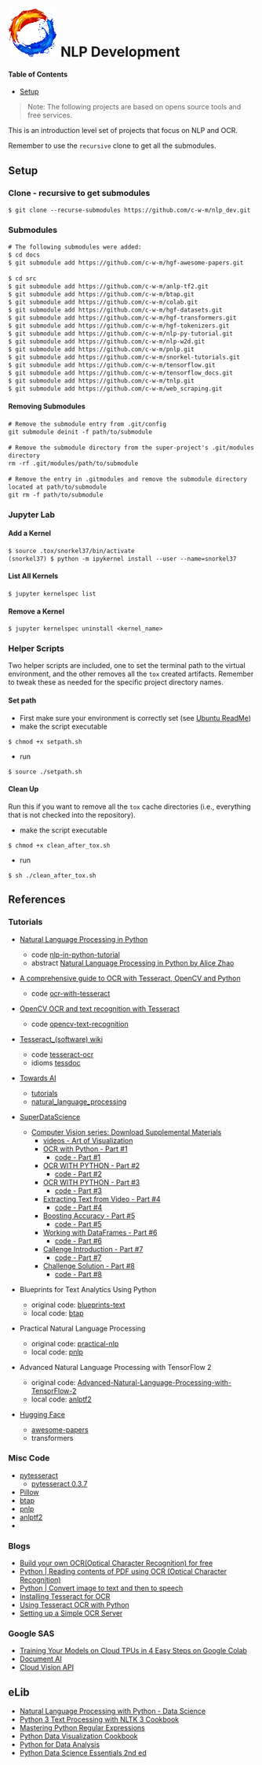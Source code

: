 # ![mdf-logo](doc/img/mdf-logo100x100.gif) NLP Development

#### Table of Contents
* [Setup](#markdown-header-setup)

> Note: The following projects are based on opens source tools and free 
> services.

This is an introduction level set of projects that focus on NLP and OCR.

Remember to use the `recursive` clone to get all the submodules.

## Setup

### Clone - recursive to get submodules
```shell
$ git clone --recurse-submodules https://github.com/c-w-m/nlp_dev.git
```

### Submodules
```shell
# The following submodules were added:
$ cd docs
$ git submodule add https://github.com/c-w-m/hgf-awesome-papers.git

$ cd src
$ git submodule add https://github.com/c-w-m/anlp-tf2.git
$ git submodule add https://github.com/c-w-m/btap.git
$ git submodule add https://github.com/c-w-m/colab.git
$ git submodule add https://github.com/c-w-m/hgf-datasets.git
$ git submodule add https://github.com/c-w-m/hgf-transformers.git
$ git submodule add https://github.com/c-w-m/hgf-tokenizers.git
$ git submodule add https://github.com/c-w-m/nlp-py-tutorial.git
$ git submodule add https://github.com/c-w-m/nlp-w2d.git
$ git submodule add https://github.com/c-w-m/pnlp.git
$ git submodule add https://github.com/c-w-m/snorkel-tutorials.git
$ git submodule add https://github.com/c-w-m/tensorflow.git
$ git submodule add https://github.com/c-w-m/tensorflow_docs.git
$ git submodule add https://github.com/c-w-m/tnlp.git
$ git submodule add https://github.com/c-w-m/web_scraping.git

```
#### Removing Submodules
```shell
# Remove the submodule entry from .git/config
git submodule deinit -f path/to/submodule

# Remove the submodule directory from the super-project's .git/modules 
directory
rm -rf .git/modules/path/to/submodule

# Remove the entry in .gitmodules and remove the submodule directory located at path/to/submodule
git rm -f path/to/submodule
```

### Jupyter Lab
#### Add a Kernel
```shell
$ source .tox/snorkel37/bin/activate
(snorkel37) $ python -m ipykernel install --user --name=snorkel37
```

#### List All Kernels
```shell
$ jupyter kernelspec list
```
#### Remove a Kernel
```shell
$ jupyter kernelspec uninstall <kernel_name>
```

### Helper Scripts
Two helper scripts are included, one to set the terminal path to the virtual
environment, and the other removes all the `tox` created artifacts.  Remember to
tweak these as needed for the specific project directory names.
#### Set path
* First make sure your environment is correctly set (see [Ubuntu ReadMe](doc/Ubuntu/ReadMe.md))
* make the script executable
```shell
$ chmod +x setpath.sh
```
* run
```shell
$ source ./setpath.sh
```
#### Clean Up
Run this if you want to remove all the `tox` cache directories (i.e., everything
that is not checked into the repository).
* make the script executable
```shell
$ chmod +x clean_after_tox.sh
```
* run
```shell
$ sh ./clean_after_tox.sh
```

## References

### Tutorials
* [Natural Language Processing in Python](https://www.youtube.com/watch?v=xvqsFTUsOmc)
    - code [nlp-in-python-tutorial](https://github.com/adashofdata/nlp-in-python-tutorial)
    - abstract [Natural Language Processing in Python by Alice Zhao](https://www.pyohio.org/2018/schedule/presentation/38/)

* [A comprehensive guide to OCR with Tesseract, OpenCV and Python](https://nanonets.com/blog/ocr-with-tesseract/)
    - code [ocr-with-tesseract](https://github.com/NanoNets/ocr-with-tesseract)

* [OpenCV OCR and text recognition with Tesseract](https://www.pyimagesearch.com/2018/09/17/opencv-ocr-and-text-recognition-with-tesseract/)
    - code [opencv-text-recognition](https://github.com/efviodo/opencv-text-recognition)

* [Tesseract_(software) wiki](https://en.wikipedia.org/wiki/Tesseract_(software))
    - code [tesseract-ocr](https://github.com/tesseract-ocr)
    - idioms [tessdoc](https://tesseract-ocr.github.io/tessdoc/Data-Files)
    
* [Towards AI](https://github.com/towardsai)
    - [tutorials](https://github.com/towardsai/tutorials)
    - [natural_language_processing](https://github.com/towardsai/tutorials/tree/master/natural_language_processing)

* [SuperDataScience](https://www.superdatascience.com)
    - [Computer Vision series: Download Supplemental Materials](https://www.superdatascience.com/pages/computer-vision-series)
      * [videos - Art of Visualization](https://www.youtube.com/c/ArtofVisualization/videos)
      * [OCR with Python - Part #1](https://youtu.be/tQ56PMSG-Ks)
        * [code - Part #1](https://sds-platform-private.s3-us-east-2.amazonaws.com/uploads/P52-Episode-1-Files.zip)
      * [OCR WITH PYTHON - Part #2](https://www.youtube.com/watch?v=RmffCbqDb7Y&t=2s)
        * [code - Part #2](https://sds-platform-private.s3-us-east-2.amazonaws.com/uploads/P52-Episode-2-Files.zip)
      * [OCR WITH PYTHON - Part #3](https://www.youtube.com/watch?v=azXcRM2uZJs)
        * [code - Part #3](https://sds-platform-private.s3-us-east-2.amazonaws.com/uploads/P52-Episode-3-Files.zip)
      * [Extracting Text from Video - Part #4](https://www.youtube.com/watch?v=9nJ0b1PZalY)
        * [code - Part #4](https://sds-platform-private.s3-us-east-2.amazonaws.com/uploads/P52-Episode-4-Files.zip)
      * [Boosting Accuracy - Part #5](https://www.youtube.com/watch?v=sOh9pnwZeMA)
        * [code - Part #5](https://sds-platform-private.s3-us-east-2.amazonaws.com/uploads/P52-Episode-5-Files.zip)
      * [Working with DataFrames - Part #6](https://www.youtube.com/watch?v=vresDMDR6_o)
        * [code - Part #6](https://sds-platform-private.s3-us-east-2.amazonaws.com/uploads/P52-Episode-6-Files.zip)
      * [Callenge Introduction - Part #7](https://www.youtube.com/watch?v=46aGQ3UfLbI)
        * [code - Part #7](https://sds-platform-private.s3-us-east-2.amazonaws.com/uploads/P52-Episode-7-Files.zip)
      * [Challenge Solution - Part #8](https://www.youtube.com/watch?v=qb5eG4V2FtU)
        * [code - Part #8](https://sds-platform-private.s3-us-east-2.amazonaws.com/uploads/P52-Episode-8-Files.zip)
* Blueprints for Text Analytics Using Python
    - original code: [blueprints-text](https://github.com/blueprints-for-text-analytics-python/blueprints-text)
    - local code: [btap](https://github.com/c-w-m/btap.git)
* Practical Natural Language Processing
    -  original code: [practical-nlp](https://github.com/practical-nlp/practical-nlp)
    - local code: [pnlp](https://github.com/c-w-m/pnlp.git)
* Advanced Natural Language Processing with TensorFlow 2
    - original code: [Advanced-Natural-Language-Processing-with-TensorFlow-2](https://github.com/PacktPublishing/Advanced-Natural-Language-Processing-with-TensorFlow-2)
    - local code: [anlptf2](https://github.com/c-w-m/anlptf2.git)
* [Hugging Face](https://github.com/huggingface)
    - [awesome-papers]() 
    - transformers

### Misc Code
* [pytesseract](https://github.com/madmaze/pytesseract)
     - [pytesseract 0.3.7](https://pypi.org/project/pytesseract/)
* [Pillow](https://github.com/python-pillow/Pillow)
* [btap](https://github.com/c-w-m/btap.git)
* [pnlp](https://github.com/c-w-m/pnlp.git)
* [anlptf2](https://github.com/c-w-m/anlptf2.git)
* []()

### Blogs
* [Build your own OCR(Optical Character Recognition) for free](https://medium.com/@balaajip/optical-character-recognition-99aba2dad314)
* [Python | Reading contents of PDF using OCR (Optical Character Recognition)](https://www.geeksforgeeks.org/python-reading-contents-of-pdf-using-ocr-optical-character-recognition/)
* [Python | Convert image to text and then to speech](https://www.geeksforgeeks.org/python-convert-image-to-text-and-then-to-speech/)
* [Installing Tesseract for OCR](https://www.pyimagesearch.com/2017/07/03/installing-tesseract-for-ocr/)
* [Using Tesseract OCR with Python](https://www.pyimagesearch.com/2017/07/10/using-tesseract-ocr-python/)
* [Setting up a Simple OCR Server](https://realpython.com/setting-up-a-simple-ocr-server/)

### Google SAS
* [Training Your Models on Cloud TPUs in 4 Easy Steps on Google Colab](https://medium.com/analytics-vidhya/tpu-training-made-easy-with-colab-3b73b920878f)
* [Document AI](https://cloud.google.com/document-ai#section-1)
* [Cloud Vision API](https://cloud.google.com/vision/docs?hl=en_US)

## eLib
* [Natural Language Processing with Python - Data Science](http://www.datascienceassn.org/sites/default/files/Natural%20Language%20Processing%20with%20Python.pdf)
* [Python 3 Text Processing with NLTK 3 Cookbook](https://tailieuhoctap123blog.files.wordpress.com/2016/06/python-3-text-processing-with-nltk-3-cookbook.pdf)
* [Mastering Python Regular Expressions](http://psulibrary.palawan.edu.ph/wtbooks/resources/pdf/910016.pdf)
* [Python Data Visualization Cookbook](http://blaqueyard.com/download/Python%20Data%20Visualization%20Cookbook.pdf)
* [Python for Data Analysis](https://bedford-computing.co.uk/learning/wp-content/uploads/2015/10/Python-for-Data-Analysis.pdf)
* [Python Data Science Essentials 2nd ed](https://www.rgonzo.us/shiny/books/Python%20Data%20Science%20Essentials.pdf)
